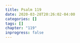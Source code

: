 ```yaml
---
title: Psalm 119
date: 2020-03-28T20:26:02-04:00
categories: []
tags: []
chapter: "119"
inprogress: false
---
```


